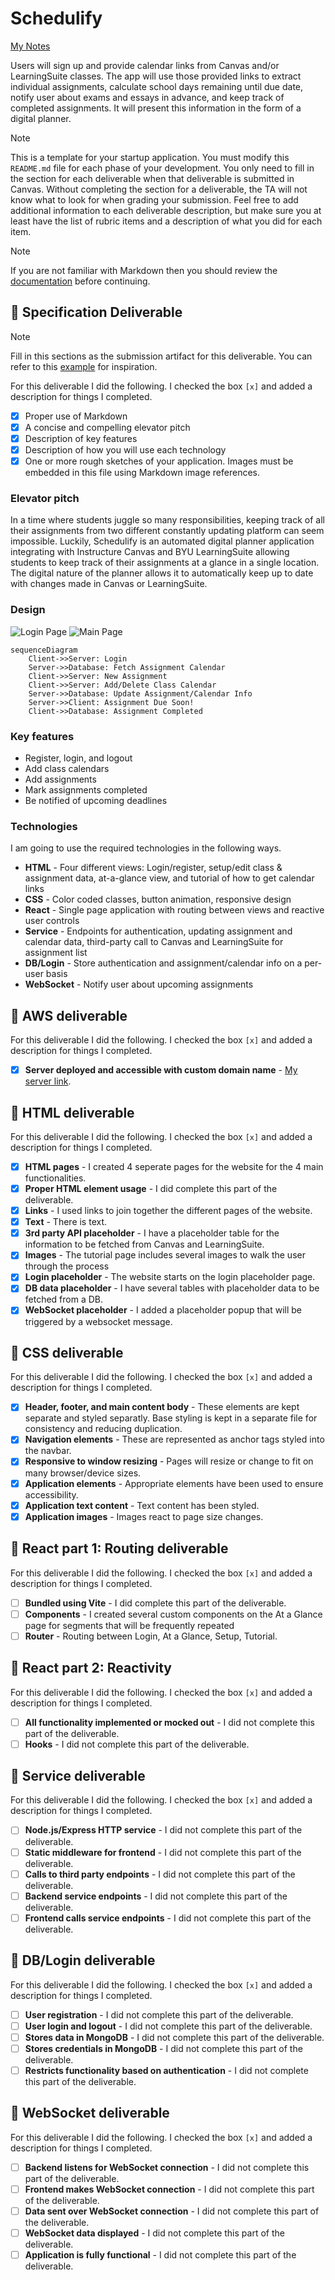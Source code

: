 # Schedulify

[My Notes](notes.md)

Users will sign up and provide calendar links from Canvas and/or LearningSuite classes. The app will use those provided links to extract individual assignments, calculate school days remaining until due date, notify user about exams and essays in advance, and keep track of completed assignments. It will present this information in the form of a digital planner.

> [!NOTE]
> This is a template for your startup application. You must modify this `README.md` file for each phase of your development. You only need to fill in the section for each deliverable when that deliverable is submitted in Canvas. Without completing the section for a deliverable, the TA will not know what to look for when grading your submission. Feel free to add additional information to each deliverable description, but make sure you at least have the list of rubric items and a description of what you did for each item.

> [!NOTE]
> If you are not familiar with Markdown then you should review the [documentation](https://docs.github.com/en/get-started/writing-on-github/getting-started-with-writing-and-formatting-on-github/basic-writing-and-formatting-syntax) before continuing.

## 🚀 Specification Deliverable

> [!NOTE]
> Fill in this sections as the submission artifact for this deliverable. You can refer to this [example](https://github.com/webprogramming260/startup-example/blob/main/README.md) for inspiration.

For this deliverable I did the following. I checked the box `[x]` and added a description for things I completed.

- [x] Proper use of Markdown
- [x] A concise and compelling elevator pitch
- [x] Description of key features
- [x] Description of how you will use each technology
- [x] One or more rough sketches of your application. Images must be embedded in this file using Markdown image references.

### Elevator pitch

In a time where students juggle so many responsibilities, keeping track of all their assignments from two different constantly updating platform can seem impossible. Luckily, Schedulify is an automated digital planner application integrating with Instructure Canvas and BYU LearningSuite allowing students to keep track of their assignments at a glance in a single location. The digital nature of the planner allows it to automatically keep up to date with changes made in Canvas or LearningSuite.

### Design

![Login Page](Login.svg)
![Main Page](AtAGlance.svg)

```mermaid
sequenceDiagram
    Client->>Server: Login
    Server->>Database: Fetch Assignment Calendar
    Client->>Server: New Assignment
    Client->>Server: Add/Delete Class Calendar
    Server->>Database: Update Assignment/Calendar Info
    Server->>Client: Assignment Due Soon!
    Client->>Database: Assignment Completed
```

### Key features

- Register, login, and logout
- Add class calendars
- Add assignments
- Mark assignments completed
- Be notified of upcoming deadlines

### Technologies

I am going to use the required technologies in the following ways.

- **HTML** - Four different views: Login/register, setup/edit class & assignment data, at-a-glance view, and tutorial of how to get calendar links
- **CSS** - Color coded classes, button animation, responsive design
- **React** - Single page application with routing between views and reactive user controls
- **Service** - Endpoints for authentication, updating assignment and calendar data, third-party call to Canvas and LearningSuite for assignment list
- **DB/Login** - Store authentication and assignment/calendar info on a per-user basis
- **WebSocket** - Notify user about upcoming assignments

## 🚀 AWS deliverable

For this deliverable I did the following. I checked the box `[x]` and added a description for things I completed.

- [x] **Server deployed and accessible with custom domain name** - [My server link](https://danielmchristiansen.xyz).

## 🚀 HTML deliverable

For this deliverable I did the following. I checked the box `[x]` and added a description for things I completed.

- [x] **HTML pages** - I created 4 seperate pages for the website for the 4 main functionalities.
- [x] **Proper HTML element usage** - I did complete this part of the deliverable.
- [x] **Links** - I used links to join together the different pages of the website.
- [x] **Text** - There is text.
- [x] **3rd party API placeholder** - I have a placeholder table for the information to be fetched from Canvas and LearningSuite.
- [x] **Images** - The tutorial page includes several images to walk the user through the process
- [x] **Login placeholder** - The website starts on the login placeholder page.
- [x] **DB data placeholder** - I have several tables with placeholder data to be fetched from a DB.
- [x] **WebSocket placeholder** - I added a placeholder popup that will be triggered by a websocket message.

## 🚀 CSS deliverable

For this deliverable I did the following. I checked the box `[x]` and added a description for things I completed.

- [x] **Header, footer, and main content body** - These elements are kept separate and styled separatly. Base styling is kept in a separate file for consistency and reducing duplication.
- [x] **Navigation elements** - These are represented as anchor tags styled into the navbar.
- [x] **Responsive to window resizing** - Pages will resize or change to fit on many browser/device sizes.
- [x] **Application elements** - Appropriate elements have been used to ensure accessibility.
- [x] **Application text content** - Text content has been styled.
- [x] **Application images** - Images react to page size changes.

## 🚀 React part 1: Routing deliverable

For this deliverable I did the following. I checked the box `[x]` and added a description for things I completed.

- [ ] **Bundled using Vite** - I did complete this part of the deliverable.
- [ ] **Components** - I created several custom components on the At a Glance page for segments that will be frequently repeated
- [ ] **Router** - Routing between Login, At a Glance, Setup, Tutorial.

## 🚀 React part 2: Reactivity

For this deliverable I did the following. I checked the box `[x]` and added a description for things I completed.

- [ ] **All functionality implemented or mocked out** - I did not complete this part of the deliverable.
- [ ] **Hooks** - I did not complete this part of the deliverable.

## 🚀 Service deliverable

For this deliverable I did the following. I checked the box `[x]` and added a description for things I completed.

- [ ] **Node.js/Express HTTP service** - I did not complete this part of the deliverable.
- [ ] **Static middleware for frontend** - I did not complete this part of the deliverable.
- [ ] **Calls to third party endpoints** - I did not complete this part of the deliverable.
- [ ] **Backend service endpoints** - I did not complete this part of the deliverable.
- [ ] **Frontend calls service endpoints** - I did not complete this part of the deliverable.

## 🚀 DB/Login deliverable

For this deliverable I did the following. I checked the box `[x]` and added a description for things I completed.

- [ ] **User registration** - I did not complete this part of the deliverable.
- [ ] **User login and logout** - I did not complete this part of the deliverable.
- [ ] **Stores data in MongoDB** - I did not complete this part of the deliverable.
- [ ] **Stores credentials in MongoDB** - I did not complete this part of the deliverable.
- [ ] **Restricts functionality based on authentication** - I did not complete this part of the deliverable.

## 🚀 WebSocket deliverable

For this deliverable I did the following. I checked the box `[x]` and added a description for things I completed.

- [ ] **Backend listens for WebSocket connection** - I did not complete this part of the deliverable.
- [ ] **Frontend makes WebSocket connection** - I did not complete this part of the deliverable.
- [ ] **Data sent over WebSocket connection** - I did not complete this part of the deliverable.
- [ ] **WebSocket data displayed** - I did not complete this part of the deliverable.
- [ ] **Application is fully functional** - I did not complete this part of the deliverable.
